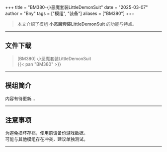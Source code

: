 +++
title = "BM380-小恶魔套装LittleDemonSuit"
date = "2025-03-07"
author = "Bny"
tags = ["模组", "装备"]
aliases = ["BM380"]
+++

> 本文介绍了模组 **小恶魔套装LittleDemonSuit** 的功能与特点。

---

## 文件下载

> [BM380] 小恶魔套装LittleDemonSuit  
{{< pan "BM380" >}}  

---

## 模组简介

>  
内容有待更新...  

---

## 注意事项

>  
为避免损坏存档，使用前请备份游戏数据。  
可能与其他模组存在冲突，建议单独测试。  

---


